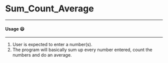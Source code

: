 # Sum_Count_Average

---

#### Usage :smiley:

---

1. User is expected to enter a number(s).
2. The program will basically sum up every number entered, count the numbers and do an average.
